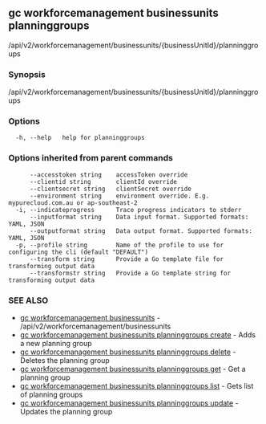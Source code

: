 ## gc workforcemanagement businessunits planninggroups

/api/v2/workforcemanagement/businessunits/{businessUnitId}/planninggroups

### Synopsis

/api/v2/workforcemanagement/businessunits/{businessUnitId}/planninggroups

### Options

```
  -h, --help   help for planninggroups
```

### Options inherited from parent commands

```
      --accesstoken string    accessToken override
      --clientid string       clientId override
      --clientsecret string   clientSecret override
      --environment string    environment override. E.g. mypurecloud.com.au or ap-southeast-2
  -i, --indicateprogress      Trace progress indicators to stderr
      --inputformat string    Data input format. Supported formats: YAML, JSON
      --outputformat string   Data output format. Supported formats: YAML, JSON
  -p, --profile string        Name of the profile to use for configuring the cli (default "DEFAULT")
      --transform string      Provide a Go template file for transforming output data
      --transformstr string   Provide a Go template string for transforming output data
```

### SEE ALSO

* [gc workforcemanagement businessunits](gc_workforcemanagement_businessunits.html)	 - /api/v2/workforcemanagement/businessunits
* [gc workforcemanagement businessunits planninggroups create](gc_workforcemanagement_businessunits_planninggroups_create.html)	 - Adds a new planning group
* [gc workforcemanagement businessunits planninggroups delete](gc_workforcemanagement_businessunits_planninggroups_delete.html)	 - Deletes the planning group
* [gc workforcemanagement businessunits planninggroups get](gc_workforcemanagement_businessunits_planninggroups_get.html)	 - Get a planning group
* [gc workforcemanagement businessunits planninggroups list](gc_workforcemanagement_businessunits_planninggroups_list.html)	 - Gets list of planning groups
* [gc workforcemanagement businessunits planninggroups update](gc_workforcemanagement_businessunits_planninggroups_update.html)	 - Updates the planning group


